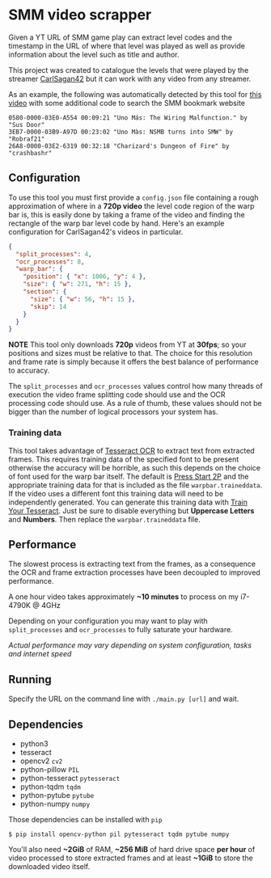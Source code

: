 # SMM video scrapper
Given a YT URL of SMM game play can extract level codes and the timestamp in the URL of where that level was played as well as provide information about the level such as title and author.

This project was created to catalogue the levels that were played by the streamer [CarlSagan42](https://www.twitch.tv/carlsagan42) but it can work with any video from any streamer.

As an example, the following was automatically detected by this tool for [this video](https://youtu.be/sBUvj2eCdb8) with some additional code to search the SMM bookmark website
```
0580-0000-03E0-A554 00:09:21 "Uno Más: The Wiring Malfunction." by "Sus Door" 
3EB7-0000-03B9-A97D 00:23:02 "Uno Màs: NSMB turns into SMW" by "Robraf21"
26A8-0000-03E2-6319 00:32:18 "Charizard's Dungeon of Fire" by "crashbashr"
```

## Configuration
To use this tool you must first provide a `config.json` file containing a rough approximation of where in a **720p video** the level code region of the warp bar is, this is easily done by taking a frame of the video and finding the rectangle of the warp bar level code by hand. Here's an example configuration for CarlSagan42's videos in particular.

```json
{
  "split_processes": 4,
  "ocr_processes": 8,
  "warp_bar": {
    "position": { "x": 1006, "y": 4 },
    "size": { "w": 271, "h": 15 },
    "section": {
      "size": { "w": 56, "h": 15 },
      "skip": 14
    }
  }
}
```

**NOTE** This tool only downloads **720p** videos from YT at **30fps**; so your positions and sizes must be relative to that. The choice for this resolution and frame rate is simply because it offers the best balance of performance to accuracy.

The `split_processes` and `ocr_processes` values control how many threads of execution the video frame splitting code should use and the OCR processing code should use. As a rule of thumb, these values should not be bigger than the number of logical processors your system has.

### Training data
This tool takes advantage of [Tesseract OCR](https://en.wikipedia.org/wiki/Tesseract_(software)) to extract text from extracted frames. This requires training data of the specified font to be present otherwise the accuracy will be horrible, as such this depends on the choice of font used for the warp bar itself. The default is [Press Start 2P](https://fonts.google.com/specimen/Press+Start+2P) and the appropriate training data for that is included as the file `warpbar.traineddata`. If the video uses a different font this training data will need to be independently generated. You can generate this training data with [Train Your Tesseract](http://trainyourtesseract.com/). Just be sure to disable everything but **Uppercase Letters** and **Numbers**. Then  replace the `warpbar.traineddata` file.

## Performance
The slowest process is extracting text from the frames, as a consequence the OCR and frame extraction processes have been decoupled to improved performance.

A one hour video takes approximately **~10 minutes** to process on my i7-4790K @ 4GHz

Depending on your configuration you may want to play with `split_processes` and `ocr_processes` to fully saturate your hardware.

_Actual performance may vary depending on system configuration, tasks and internet speed_

## Running
Specify the URL on the command line with `./main.py [url]` and wait.

## Dependencies
* python3
* tesseract
* opencv2 `cv2`
* python-pillow `PIL`
* python-tesseract `pytesseract`
* python-tqdm `tqdm`
* python-pytube `pytube`
* python-numpy `numpy`

Those dependencies can be installed with `pip`
```
$ pip install opencv-python pil pytesseract tqdm pytube numpy
```

You'll also need **~2GiB** of RAM, **~256 MiB** of hard drive space **per hour** of video processed to store extracted frames and at least **~1GiB** to store the downloaded video itself.